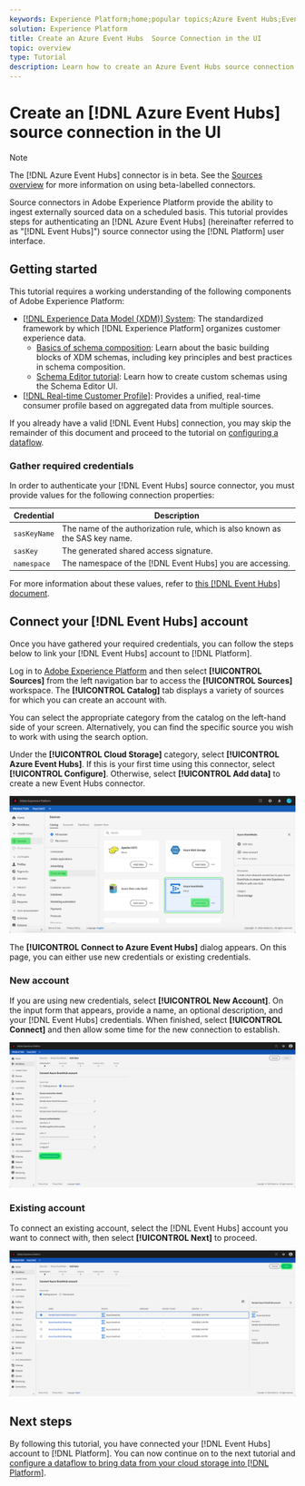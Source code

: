 ```yaml
---
keywords: Experience Platform;home;popular topics;Azure Event Hubs;Event Hubs;azure event hubs
solution: Experience Platform
title: Create an Azure Event Hubs  Source Connection in the UI
topic: overview
type: Tutorial
description: Learn how to create an Azure Event Hubs source connection using the Adobe Experience Platform UI.
---
```


# Create an [!DNL Azure Event Hubs] source connection in the UI

>[!NOTE]
>
> The [!DNL Azure Event Hubs] connector is in beta. See the [Sources overview](../../../../home.md#terms-and-conditions) for more information on using beta-labelled connectors.

Source connectors in Adobe Experience Platform provide the ability to ingest externally sourced data on a scheduled basis. This tutorial provides steps for authenticating an [!DNL Azure Event Hubs] (hereinafter referred to as "[!DNL Event Hubs]") source connector using the [!DNL Platform] user interface.

## Getting started

This tutorial requires a working understanding of the following components of Adobe Experience Platform:

-   [[!DNL Experience Data Model (XDM)] System](../../../../../xdm/home.md): The standardized framework by which [!DNL Experience Platform] organizes customer experience data.
    -   [Basics of schema composition](../../../../../xdm/schema/composition.md): Learn about the basic building blocks of XDM schemas, including key principles and best practices in schema composition.
    -   [Schema Editor tutorial](../../../../../xdm/tutorials/create-schema-ui.md): Learn how to create custom schemas using the Schema Editor UI.
-   [[!DNL Real-time Customer Profile]](../../../../../profile/home.md): Provides a unified, real-time consumer profile based on aggregated data from multiple sources.

If you already have a valid [!DNL Event Hubs] connection, you may skip the remainder of this document and proceed to the tutorial on [configuring a dataflow](../../dataflow/streaming/cloud-storage-streaming.md).

### Gather required credentials

In order to authenticate your [!DNL Event Hubs] source connector, you must provide values for the following connection properties:

| Credential | Description |
| ---------- | ----------- |
| `sasKeyName` | The name of the authorization rule, which is also known as the SAS key name. |
| `sasKey` | The generated shared access signature. |
| `namespace` | The namespace of the [!DNL Event Hubs] you are accessing. |

For more information about these values, refer to [this [!DNL Event Hubs] document](https://docs.microsoft.com/en-us/azure/event-hubs/authenticate-shared-access-signature).

## Connect your [!DNL Event Hubs] account

Once you have gathered your required credentials, you can follow the steps below to link your [!DNL Event Hubs] account to [!DNL Platform].

Log in to [Adobe Experience Platform](https://platform.adobe.com) and then select **[!UICONTROL Sources]** from the left navigation bar to access the **[!UICONTROL Sources]** workspace. The **[!UICONTROL Catalog]** tab displays a variety of sources for which you can create an account with.

You can select the appropriate category from the catalog on the left-hand side of your screen. Alternatively, you can find the specific source you wish to work with using the search option.

Under the **[!UICONTROL Cloud Storage]** category, select **[!UICONTROL Azure Event Hubs]**. If this is your first time using this connector, select **[!UICONTROL Configure]**. Otherwise, select **[!UICONTROL Add data]** to create a new Event Hubs connector.

![](../../../../images/tutorials/create/eventhub/catalog.png)

The **[!UICONTROL Connect to Azure Event Hubs]** dialog appears. On this page, you can either use new credentials or existing credentials. 

### New account

If you are using new credentials, select **[!UICONTROL New Account]**. On the input form that appears, provide a name, an optional description, and your [!DNL Event Hubs] credentials. When finished, select **[!UICONTROL Connect]** and then allow some time for the new connection to establish.

![](../../../../images/tutorials/create/eventhub/new.png)

### Existing account

To connect an existing account, select the [!DNL Event Hubs] account you want to connect with, then select **[!UICONTROL Next]** to proceed.

![](../../../../images/tutorials/create/eventhub/existing.png)

## Next steps

By following this tutorial, you have connected your [!DNL Event Hubs] account to [!DNL Platform]. You can now continue on to the next tutorial and [configure a dataflow to bring data from your cloud storage into [!DNL Platform]](../../dataflow/streaming/cloud-storage-streaming.md).